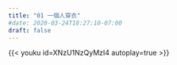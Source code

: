 ```yaml
---
title: "01 一個人穿衣"
#date: 2020-03-24T18:27:10-07:00
draft: false
---
```

{{< youku id=XNzU1NzQyMzI4 autoplay=true >}}
